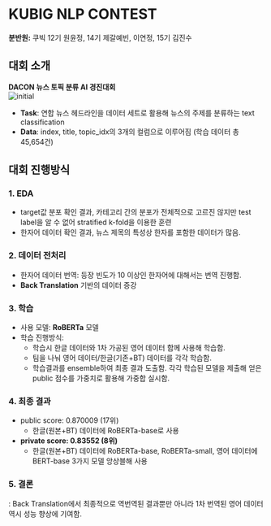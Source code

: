 # KUBIG NLP CONTEST
<b>분반원:</b> 쿠빅 12기 원윤정, 14기 제갈예빈, 이연정, 15기 김진수

## 대회 소개
<b>DACON 뉴스 토픽 분류 AI 경진대회</b>
<br>
![initial](https://user-images.githubusercontent.com/81248507/158175477-0f50a7c6-923e-47ac-ab69-95db23dc8e26.png)

- **Task**: 연합 뉴스 헤드라인을 데이터 세트로 활용해 뉴스의 주제를 분류하는 text classification
- **Data**: index, title, topic_idx의 3개의 컬럼으로 이루어짐 (학습 데이터 총 45,654건)

## 대회 진행방식
### 1. EDA
- target값 분포 확인 결과, 카테고리 간의 분포가 전체적으로 고르진 않지만 test label을 알 수 없어 stratified k-fold을 이용한 훈련
- 한자어 데이터 확인 결과, 뉴스 제목의 특성상 한자를 포함한 데이터가 많음.

### 2. 데이터 전처리
- 한자어 데이터 번역: 등장 빈도가 10 이상인 한자어에 대해서는 번역 진행함.
- **Back Translation** 기반의 데이터 증강

### 3. 학습
- 사용 모델: **RoBERTa** 모델
- 학습 진행방식:
  - 학습시 한글 데이터와 1차 가공된 영어 데이터 함께 사용해 학습함.
  - 팀을 나눠 영어 데이터/한글(기존+BT) 데이터를 각각 학습함.
  - 학습결과를 ensemble하여 최종 결과 도출함. 각각 학습된 모델을 제출해 얻은 public 점수를 가중치로 활용해 가중합 실시함.


### 4. 최종 결과
- public score: 0.870009 (17위)
  - 한글(원본+BT) 데이터에 RoBERTa-base로 사용
- **private score: 0.83552 (8위)**
  - 한글(원본+BT) 데이터에 RoBERTa-base, RoBERTa-small, 영어 데이터에 BERT-base 3가지 모델 앙상블해 사용
 
 ### 5. 결론
 : Back Translation에서 최종적으로 역번역된 결과뿐만 아니라 1차 번역된 영어 데이터 역시 성능 향상에 기여함.
